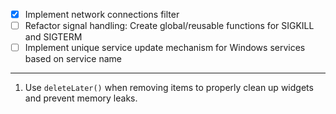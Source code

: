 - [x] Implement network connections filter
- [ ] Refactor signal handling: Create global/reusable functions for SIGKILL and SIGTERM
- [ ] Implement unique service update mechanism for Windows services based on service name

---

1. Use `deleteLater()` when removing items to properly clean up widgets and prevent memory leaks.
